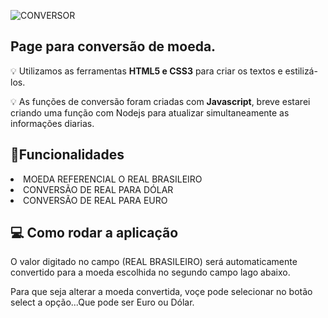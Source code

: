 ![CONVERSOR](https://user-images.githubusercontent.com/97978789/161607406-ce4a5772-786f-4779-9ee4-dea70b1bf7aa.png)


<h2> Page para conversão de moeda.</h2>
<p>💡 Utilizamos as ferramentas <b>HTML5 e CSS3</b> para criar os textos e estilizá-los.
<p>💡 As funções de conversão foram criadas com <b>Javascript</b>, breve estarei criando uma função com Nodejs para atualizar simultaneamente as informações diarias.
<h2>🔅Funcionalidades</h2>
<Li>MOEDA REFERENCIAL O REAL BRASILEIRO</Li>
<Li>CONVERSÃO DE REAL PARA DÓLAR</Li>
<Li>CONVERSÃO DE REAL PARA EURO</Li>
<h2>💻 Como rodar a aplicação</h2>
O valor digitado no campo (REAL BRASILEIRO) será automaticamente convertido para a moeda escolhida no segundo campo lago abaixo. <p>Para que seja alterar a moeda convertida, voçe pode selecionar no botão select a opção...Que pode ser Euro ou Dólar.
